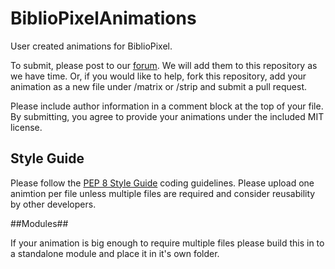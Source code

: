 BiblioPixelAnimations
=====================

User created animations for BiblioPixel.

To submit, please post to our [forum](http://forum.maniacallabs.com/forumdisplay.php?fid=6). We will add them to this repository as we have time. Or, if you would like to help, fork this repository, add your animation as a new file under /matrix or /strip and submit a pull request.

Please include author information in a comment block at the top of your file. By submitting, you agree to provide your animations under the included MIT license.

## Style Guide ##

Please follow the [PEP 8 Style Guide](https://www.python.org/dev/peps/pep-0008/) coding guidelines. Please upload one animtion per file unless multiple files are required and consider reusability by other developers.

##Modules##

If your animation is big enough to require multiple files please build this in to a standalone module and place it in it's own folder.
